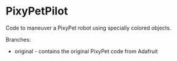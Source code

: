 # PixyPetPilot
Code to maneuver a PixyPet robot using specially colored objects.

Branches:
* original - contains the original PixyPet code from Adafruit
